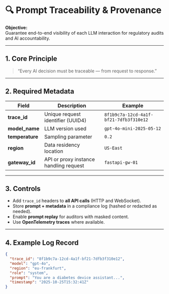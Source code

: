 # 🔍 Prompt Traceability & Provenance

**Objective:**  
Guarantee end-to-end visibility of each LLM interaction for regulatory audits and AI accountability.

---

## 1. Core Principle
> “Every AI decision must be traceable — from request to response.”

---

## 2. Required Metadata
| Field | Description | Example |
|--------|--------------|----------|
| **trace_id** | Unique request identifier (UUID4) | `8f1b9c7a-12cd-4a1f-bf21-7dfb3f310e12` |
| **model_name** | LLM version used | `gpt-4o-mini-2025-05-12` |
| **temperature** | Sampling parameter | `0.2` |
| **region** | Data residency location | `US-East` |
| **gateway_id** | API or proxy instance handling request | `fastapi-gw-01` |

---

## 3. Controls
- Add `trace_id` headers to **all API calls** (HTTP and WebSocket).  
- Store **prompt + metadata** in a compliance log (hashed or redacted as needed).  
- Enable **prompt replay** for auditors with masked content.  
- Use **OpenTelemetry traces** where available.

---

## 4. Example Log Record
```json
{
  "trace_id": "8f1b9c7a-12cd-4a1f-bf21-7dfb3f310e12",
  "model": "gpt-4o",
  "region": "eu-frankfurt",
  "role": "system",
  "prompt": "You are a diabetes device assistant...",
  "timestamp": "2025-10-25T15:32:41Z"
}
